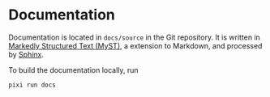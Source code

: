 # Documentation

Documentation is located in `docs/source` in the Git repository. It is written in [Markedly Structured Text (MyST)](https://mystmd.org/), a extension to Markdown, and processed by [Sphinx](https://www.sphinx-doc.org/).

To build the documentation locally, run

```bash
pixi run docs
```
